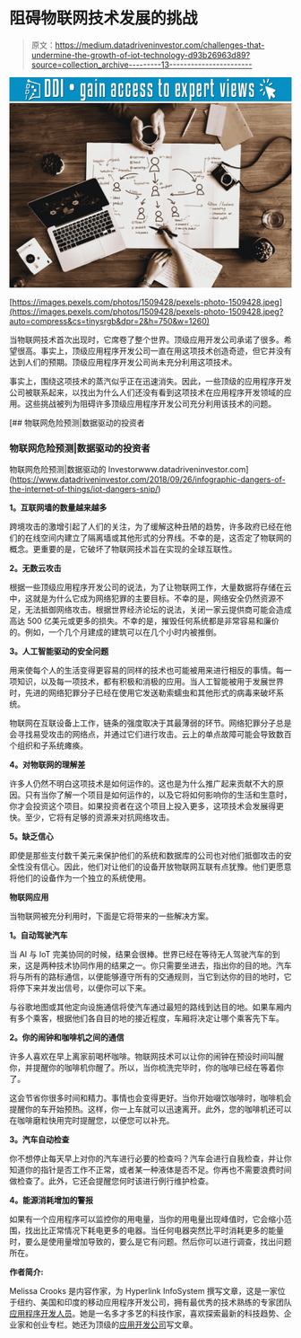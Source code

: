 # 阻碍物联网技术发展的挑战

> 原文：<https://medium.datadriveninvestor.com/challenges-that-undermine-the-growth-of-iot-technology-d93b26963d89?source=collection_archive---------13----------------------->

[![](img/77c3416799c777e2c3903220c338fbcd.png)](http://www.track.datadriveninvestor.com/1B9E)![](img/4d1265255c15f459e531c229ad080f68.png)

[https://images.pexels.com/photos/1509428/pexels-photo-1509428.jpeg](https://images.pexels.com/photos/1509428/pexels-photo-1509428.jpeg?auto=compress&cs=tinysrgb&dpr=2&h=750&w=1260)

当物联网技术首次出现时，它席卷了整个世界。顶级应用开发公司承诺了很多。希望很高。事实上，顶级应用程序开发公司一直在用这项技术创造奇迹，但它并没有达到人们的预期。顶级应用程序开发公司尚未充分利用这项技术。

事实上，围绕这项技术的蒸汽似乎正在迅速消失。因此，一些顶级的应用程序开发公司被联系起来，以找出为什么人们还没有看到这项技术在应用程序开发领域的应用。这些挑战被列为阻碍许多顶级应用程序开发公司充分利用该技术的问题。

[](https://www.datadriveninvestor.com/2018/09/26/infographic-dangers-of-the-internet-of-things/iot-dangers-snip/) [## 物联网危险预测|数据驱动的投资者

### 物联网危险预测|数据驱动的投资者

物联网危险预测|数据驱动的 Investorwww.datadriveninvestor.com](https://www.datadriveninvestor.com/2018/09/26/infographic-dangers-of-the-internet-of-things/iot-dangers-snip/) 

**1。互联网墙的数量越来越多**

跨境攻击的激增引起了人们的关注，为了缓解这种丑陋的趋势，许多政府已经在他们的在线空间内建立了隔离墙或其他形式的分界线。不幸的是，这否定了物联网的概念。更重要的是，它破坏了物联网技术旨在实现的全球互联性。

**2。无数云攻击**

根据一些顶级应用程序开发公司的说法，为了让物联网工作，大量数据将存储在云中，这就是为什么它成为网络犯罪的主要目标。不幸的是，网络安全仍然资源不足，无法抵御网络攻击。根据世界经济论坛的说法，关闭一家云提供商可能会造成高达 500 亿美元或更多的损失。不幸的是，摧毁任何系统都是非常容易和廉价的。例如，一个几个月建成的建筑可以在几个小时内被推倒。

**3。人工智能驱动的安全问题**

用来使每个人的生活变得更容易的同样的技术也可能被用来进行相反的事情。每一项知识，以及每一项技术，都有积极和消极的应用。当人工智能被用于发展世界时，先进的网络犯罪分子已经在使用它发送勒索蠕虫和其他形式的病毒来破坏系统。

物联网在互联设备上工作，链条的强度取决于其最薄弱的环节。网络犯罪分子总是会寻找易受攻击的网络点，并通过它们进行攻击。云上的单点故障可能会导致数百个组织和子系统瘫痪。

**4。对物联网的理解差**

许多人仍然不明白这项技术是如何运作的。这也是为什么推广起来贡献不大的原因。只有当你了解一个项目是如何运作的，以及它将如何影响你的生活和生意时，你才会投资这个项目。如果投资者在这个项目上投入更多，这项技术会发展得更快。至少，它将有足够的资源来对抗网络攻击。

**5。缺乏信心**

即使是那些支付数千美元来保护他们的系统和数据库的公司也对他们抵御攻击的安全性没有信心。因此，他们对让他们的设备开放物联网互联有点犹豫。他们更愿意将他们的设备作为一个独立的系统使用。

**物联网应用**

当物联网被充分利用时，下面是它将带来的一些解决方案。

**1。自动驾驶汽车**

当 AI 与 IoT 完美协同的时候，结果会很棒。世界已经在等待无人驾驶汽车的到来，这是两种技术协同作用的结果之一。你只需要坐进去，指出你的目的地。汽车将与所有的路标通信，以便能够遵守所有的交通规则，当它到达你的目的地时，它将停下来并发出信号，以便你可以下来。

与谷歌地图或其他定向设施通信将使汽车通过最短的路线到达目的地。如果车厢内有多个乘客，根据他们各自目的地的接近程度，车厢将决定让哪个乘客先下车。

**2。你的闹钟和咖啡机之间的通信**

许多人喜欢在早上离家前喝杯咖啡。物联网技术可以让你的闹钟在预设时间叫醒你，并提醒你的咖啡机你醒了。所以，当你梳洗完毕时，你的咖啡已经在等着你了。

这会节省你很多时间和精力。事情也会变得更好。当你开始啜饮咖啡时，咖啡机会提醒你的车开始预热。这样，你一上车就可以迅速离开。此外，您的咖啡机还可以在咖啡磨粒快用完时提醒您，以便您可以补充。

**3。汽车自动检查**

你不想停止每天早上对你的汽车进行必要的检查吗？汽车会进行自我检查，并让你知道你的指针是否工作不正常，或者某一种液体是否不足。你再也不需要浪费时间做检查了。此外，它还会提醒您何时该进行例行维护检查。

**4。能源消耗增加的警报**

如果有一个应用程序可以监控你的用电量，当你的用电量出现峰值时，它会缩小范围，找出比正常情况下耗电更多的电器。当任何电器突然比平时消耗更多的能量时，要么是使用量增加导致的，要么是它有问题。然后你可以进行调查，找出问题所在。

**作者简介:**

Melissa Crooks 是内容作家，为 Hyperlink InfoSystem 撰写文章，这是一家位于纽约、美国和印度的移动应用程序开发公司，拥有最优秀的技术熟练的专家团队[应用程序开发人员](https://www.hyperlinkinfosystem.com/android-app-development-india.htm)。她是一名多才多艺的科技作家，喜欢探索最新的科技趋势、企业家和创业专栏。她还为顶级的[应用开发公司](https://appdevelopmentcompanies.co)写文章。